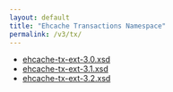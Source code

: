 ```yaml
---
layout: default
title: "Ehcache Transactions Namespace"
permalink: /v3/tx/
---
```


* [ehcache-tx-ext-3.0.xsd](/schema/ehcache-tx-ext-3.0.xsd)
* [ehcache-tx-ext-3.1.xsd](/schema/ehcache-tx-ext-3.1.xsd)
* [ehcache-tx-ext-3.2.xsd](/schema/ehcache-tx-ext-3.2.xsd)
